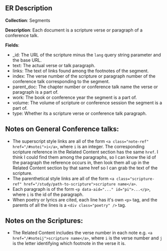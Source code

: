 ## ER Description

**Collection**: Segments

**Description**: Each document is a scripture verse or paragraph of a conference talk.

**Fields**:

- \_id: The URL of the scripture minus the `lang` query string parameter and the base URL.
- text: The actual verse or talk paragraph.
- links: The text of links found among the footnotes of the segment.
- index: The verse number of the scripture or paragraph number of the conference talk corresponding to the segment.
- parent_doc: The chapter number or conference talk name the verse or paragraph is a part of.
- work: The book or conference year the segment is a part of.
- volume: The volume of scripture or conference session the segment is a part of.
- type: Whether its a scripture verse or conference talk paragraph.

## Notes on General Conference talks:

- The superscript style links are all of the form `<a class="note-ref" href="/#notei">i</a>`, where `i` is an integer. The corresponding scripture reference in the Related Content section has the same `href`. I think I could find them among the paragraphs, so I can know the id of the paragraph the reference occurs in, then look them all up in the Related Content section by that same href so I can grab the text of the scripture.
- The parenthetical style links are all of the form `<a class="scripture-ref" href="/study/path-to-scripture">scripture name</a>`.
- Each paragraph is of the form `<p data-aid="..." id="pi">...</p>`, where `i` is the id of the paragraph.
- When poetry or lyrics are cited, each line has it's own `<p>` tag, and the parents of all the lines is a `<div class="poetry" />` tag.

## Notes on the Scriptures:

- The Related Content includes the verse number in each note e.g. `<a href="/#noteij">scripture name</a>`, where `i` is the verse number and `j` is the letter identifying which footnote in the verse it is.
